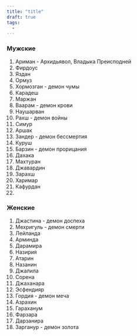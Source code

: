 ```yaml
---
title: "title"
draft: true
tags:
  - 
---
```

 ### Мужские

1. Ариман - Архидьявол, Владыка Преисподней 
2. Фирдоус
3. Яздан 
4. Ормуз
5. Хормозган - демон чумы
6. Карадеш
7. Маржан
8. Ваарам - демон крови
9. Наушарван
10. Рахш - демон войны
11. Симур
12. Аршак
13. Зандер - демон бессмертия
14. Куруш
15. Барзин - демон прорицания
16. Дахака
17. Махтуран
18. Джавардин
19. Зарахш
20. Харимар
21. Кафурдан
22. 

### Женские

1. Джастина - демон доспеха
2. Мехригуль - демон смерти
3. Лейланда
4. Арминда
5. Дарамира
6. Назирия
7. Атарин
8. Назанин
9. Джалила
10. Сорена
11. Джаханара
12. Эсфендияр
13. Гордия - демон меча
14. Азрахин
15. Гараханум
16. Фарзара
17. Дарзанира
18. Зарганур - демон золота